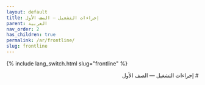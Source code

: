 ```yaml
---
layout: default
title: إجراءات التشغيل — الصف الأول
parent: العربية
nav_order: 2
has_children: true
permalink: /ar/frontline/
slug: frontline
---
```


{% include lang_switch.html slug="frontline" %}

<div dir="rtl" lang="ar" markdown="1">
# إجراءات التشغيل — الصف الأول
</div>

